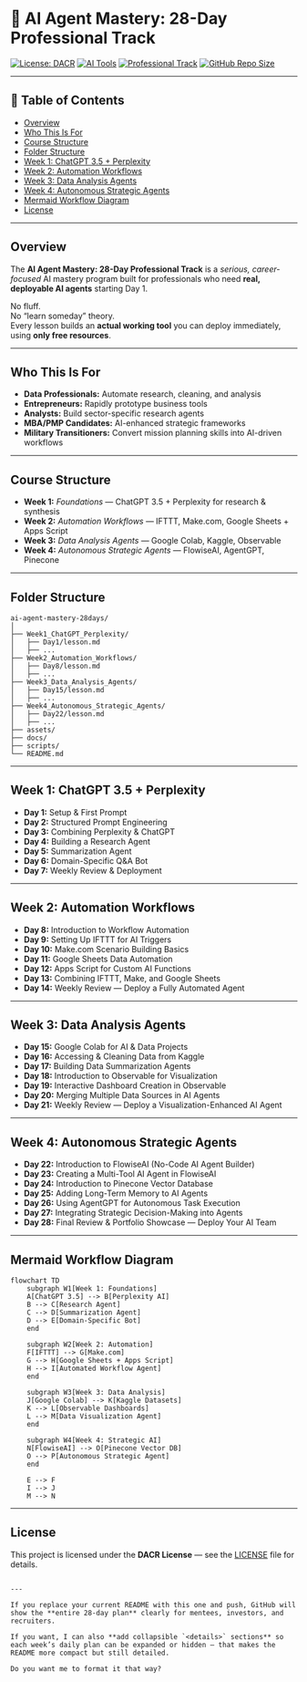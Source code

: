 # 🚀 AI Agent Mastery: 28-Day Professional Track

[![License: DACR](https://img.shields.io/badge/license-DACR-blue?style=for-the-badge)](LICENSE)
[![AI Tools](https://img.shields.io/badge/AI-Tools-green?style=for-the-badge&logo=openai)]()
[![Professional Track](https://img.shields.io/badge/Professional%20Track-Yes-orange?style=for-the-badge)]()
[![GitHub Repo Size](https://img.shields.io/github/repo-size/emcdo411/ai-agent-mastery-28days?style=for-the-badge&color=purple)]()

---

## 📑 Table of Contents
- [Overview](#overview)
- [Who This Is For](#who-this-is-for)
- [Course Structure](#course-structure)
- [Folder Structure](#folder-structure)
- [Week 1: ChatGPT 3.5 + Perplexity](#week-1-chatgpt-35--perplexity)
- [Week 2: Automation Workflows](#week-2-automation-workflows)
- [Week 3: Data Analysis Agents](#week-3-data-analysis-agents)
- [Week 4: Autonomous Strategic Agents](#week-4-autonomous-strategic-agents)
- [Mermaid Workflow Diagram](#mermaid-workflow-diagram)
- [License](#license)

---

## Overview
The **AI Agent Mastery: 28-Day Professional Track** is a *serious, career-focused* AI mastery program built for professionals who need **real, deployable AI agents** starting Day 1.

No fluff.  
No “learn someday” theory.  
Every lesson builds an **actual working tool** you can deploy immediately, using **only free resources**.

---

## Who This Is For
- **Data Professionals:** Automate research, cleaning, and analysis
- **Entrepreneurs:** Rapidly prototype business tools
- **Analysts:** Build sector-specific research agents
- **MBA/PMP Candidates:** AI-enhanced strategic frameworks
- **Military Transitioners:** Convert mission planning skills into AI-driven workflows

---

## Course Structure
- **Week 1:** *Foundations* — ChatGPT 3.5 + Perplexity for research & synthesis
- **Week 2:** *Automation Workflows* — IFTTT, Make.com, Google Sheets + Apps Script
- **Week 3:** *Data Analysis Agents* — Google Colab, Kaggle, Observable
- **Week 4:** *Autonomous Strategic Agents* — FlowiseAI, AgentGPT, Pinecone

---

## Folder Structure
```plaintext
ai-agent-mastery-28days/
│
├── Week1_ChatGPT_Perplexity/
│   ├── Day1/lesson.md
│   ├── ...
├── Week2_Automation_Workflows/
│   ├── Day8/lesson.md
│   ├── ...
├── Week3_Data_Analysis_Agents/
│   ├── Day15/lesson.md
│   ├── ...
├── Week4_Autonomous_Strategic_Agents/
│   ├── Day22/lesson.md
│   ├── ...
├── assets/
├── docs/
├── scripts/
└── README.md
````

---

## Week 1: ChatGPT 3.5 + Perplexity

* **Day 1:** Setup & First Prompt
* **Day 2:** Structured Prompt Engineering
* **Day 3:** Combining Perplexity & ChatGPT
* **Day 4:** Building a Research Agent
* **Day 5:** Summarization Agent
* **Day 6:** Domain-Specific Q\&A Bot
* **Day 7:** Weekly Review & Deployment

---

## Week 2: Automation Workflows

* **Day 8:** Introduction to Workflow Automation
* **Day 9:** Setting Up IFTTT for AI Triggers
* **Day 10:** Make.com Scenario Building Basics
* **Day 11:** Google Sheets Data Automation
* **Day 12:** Apps Script for Custom AI Functions
* **Day 13:** Combining IFTTT, Make, and Google Sheets
* **Day 14:** Weekly Review — Deploy a Fully Automated Agent

---

## Week 3: Data Analysis Agents

* **Day 15:** Google Colab for AI & Data Projects
* **Day 16:** Accessing & Cleaning Data from Kaggle
* **Day 17:** Building Data Summarization Agents
* **Day 18:** Introduction to Observable for Visualization
* **Day 19:** Interactive Dashboard Creation in Observable
* **Day 20:** Merging Multiple Data Sources in AI Agents
* **Day 21:** Weekly Review — Deploy a Visualization-Enhanced AI Agent

---

## Week 4: Autonomous Strategic Agents

* **Day 22:** Introduction to FlowiseAI (No-Code AI Agent Builder)
* **Day 23:** Creating a Multi-Tool AI Agent in FlowiseAI
* **Day 24:** Introduction to Pinecone Vector Database
* **Day 25:** Adding Long-Term Memory to AI Agents
* **Day 26:** Using AgentGPT for Autonomous Task Execution
* **Day 27:** Integrating Strategic Decision-Making into Agents
* **Day 28:** Final Review & Portfolio Showcase — Deploy Your AI Team

---

## Mermaid Workflow Diagram

```mermaid
flowchart TD
    subgraph W1[Week 1: Foundations]
    A[ChatGPT 3.5] --> B[Perplexity AI]
    B --> C[Research Agent]
    C --> D[Summarization Agent]
    D --> E[Domain-Specific Bot]
    end

    subgraph W2[Week 2: Automation]
    F[IFTTT] --> G[Make.com]
    G --> H[Google Sheets + Apps Script]
    H --> I[Automated Workflow Agent]
    end

    subgraph W3[Week 3: Data Analysis]
    J[Google Colab] --> K[Kaggle Datasets]
    K --> L[Observable Dashboards]
    L --> M[Data Visualization Agent]
    end

    subgraph W4[Week 4: Strategic AI]
    N[FlowiseAI] --> O[Pinecone Vector DB]
    O --> P[Autonomous Strategic Agent]
    end

    E --> F
    I --> J
    M --> N
```

---

## License

This project is licensed under the **DACR License** — see the [LICENSE](LICENSE) file for details.

```

---

If you replace your current README with this one and push, GitHub will show the **entire 28-day plan** clearly for mentees, investors, and recruiters.  

If you want, I can also **add collapsible `<details>` sections** so each week’s daily plan can be expanded or hidden — that makes the README more compact but still detailed.  

Do you want me to format it that way?
```


